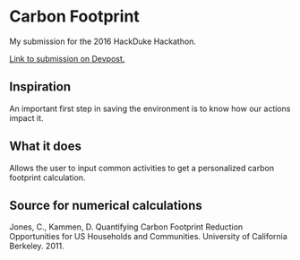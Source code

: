 # Carbon Footprint

My submission for the 2016 HackDuke Hackathon.

[Link to submission on Devpost.](https://devpost.com/software/carbon-footprint-tracker)

## Inspiration

An important first step in saving the environment is to know how our actions impact it.

## What it does

Allows the user to input common activities to get a personalized carbon footprint calculation.

## Source for numerical calculations

Jones, C., Kammen, D. Quantifying Carbon Footprint Reduction Opportunities for US Households and Communities. University of California Berkeley. 2011.
